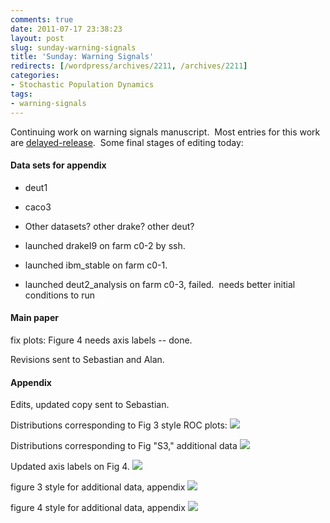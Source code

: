 ```yaml
---
comments: true
date: 2011-07-17 23:38:23
layout: post
slug: sunday-warning-signals
title: 'Sunday: Warning Signals'
redirects: [/wordpress/archives/2211, /archives/2211]
categories:
- Stochastic Population Dynamics
tags:
- warning-signals
---
```


Continuing work on warning signals manuscript.  Most entries for this work are [delayed-release](http://www.carlboettiger.info/archives/1229).  Some final stages of editing today:


#### Data sets for appendix





	
  * deut1



	
  * caco3



	
  * Other datasets? other drake? other deut?



	
  * launched drakeI9 on farm c0-2 by ssh.

	
  * launched ibm_stable on farm c0-1.

	
  * launched deut2_analysis on farm c0-3, failed.  needs better initial conditions to run




#### Main paper


fix plots: Figure 4 needs axis labels -- done.

Revisions sent to Sebastian and Alan.


#### Appendix


Edits, updated copy sent to Sebastian.

Distributions corresponding to Fig 3 style ROC plots:
![]( http://farm7.staticflickr.com/6027/5948027168_f73a4cfdcc_o.png )


Distributions corresponding to Fig "S3," additional data
![]( http://farm7.staticflickr.com/6125/5947664361_e281f1c4d1_o.png )


Updated axis labels on Fig 4.
![]( http://farm7.staticflickr.com/6021/5947760252_bd131497ed_o.png )


figure 3 style for additional data, appendix
![]( http://farm7.staticflickr.com/6013/5947755880_cd8c1a744f_o.png )


figure 4 style for additional data, appendix
![]( http://farm7.staticflickr.com/6012/5947755326_4974335801_o.png )

